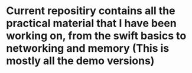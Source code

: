 # Current repositiry contains all the practical material that I have been working on, from the swift basics to networking and memory (This is mostly all the demo versions) 

